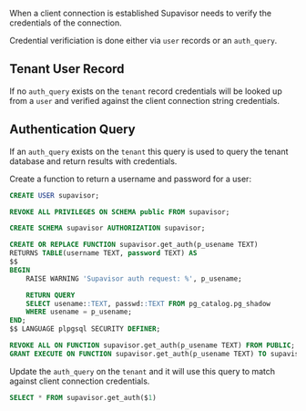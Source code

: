 When a client connection is established Supavisor needs to verify the credentials of the connection.

Credential verificiation is done either via `user` records or an `auth_query`.

## Tenant User Record

If no `auth_query` exists on the `tenant` record credentials will be looked up from a `user` and verified against the client connection string credentials.

## Authentication Query

If an `auth_query` exists on the `tenant` this query is used to query the tenant database and return results with credentials.

Create a function to return a username and password for a user:

```sql
CREATE USER supavisor;

REVOKE ALL PRIVILEGES ON SCHEMA public FROM supavisor;

CREATE SCHEMA supavisor AUTHORIZATION supavisor;

CREATE OR REPLACE FUNCTION supavisor.get_auth(p_usename TEXT)
RETURNS TABLE(username TEXT, password TEXT) AS
$$
BEGIN
    RAISE WARNING 'Supavisor auth request: %', p_usename;

    RETURN QUERY
    SELECT usename::TEXT, passwd::TEXT FROM pg_catalog.pg_shadow
    WHERE usename = p_usename;
END;
$$ LANGUAGE plpgsql SECURITY DEFINER;

REVOKE ALL ON FUNCTION supavisor.get_auth(p_usename TEXT) FROM PUBLIC;
GRANT EXECUTE ON FUNCTION supavisor.get_auth(p_usename TEXT) TO supavisor;
```

Update the `auth_query` on the `tenant` and it will use this query to match against client connection credentials.

```sql
SELECT * FROM supavisor.get_auth($1)
```
